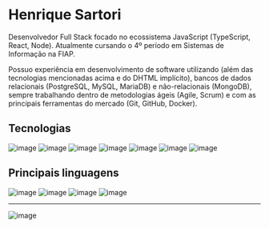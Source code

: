 # Henrique Sartori

Desenvolvedor Full Stack focado no ecossistema JavaScript (TypeScript, React, Node). 
Atualmente cursando o 4º período em Sistemas de Informação na FIAP.

Possuo experiência em desenvolvimento de software utilizando (além das tecnologias mencionadas acima e do DHTML implícito), bancos de dados relacionais (PostgreSQL, MySQL, MariaDB) e não-relacionais (MongoDB), sempre trabalhando dentro de metodologias ágeis (Agile, Scrum) e com as principais ferramentas do mercado (Git, GitHub, Docker).

## Tecnologias

![image](https://img.shields.io/badge/React-20232A?style=for-the-badge&logo=react&logoColor=61DAFB)
![image](https://img.shields.io/badge/Node%20js-339933?style=for-the-badge&logo=nodedotjs&logoColor=white)
![image](https://img.shields.io/badge/next%20js-000000?style=for-the-badge&logo=nextdotjs&logoColor=white)
![image](https://img.shields.io/badge/nestjs-E0234E?style=for-the-badge&logo=nestjs&logoColor=white)
![image](https://img.shields.io/badge/PostgreSQL-316192?style=for-the-badge&logo=postgresql&logoColor=white)
![image](https://img.shields.io/badge/MongoDB-4EA94B?style=for-the-badge&logo=mongodb&logoColor=white)
![image](https://img.shields.io/badge/Docker-2CA5E0?style=for-the-badge&logo=docker&logoColor=white)

## Principais linguagens

![image](https://img.shields.io/badge/TypeScript-007ACC?style=for-the-badge&logo=typescript&logoColor=white)
![image](https://img.shields.io/badge/JavaScript-323330?style=for-the-badge&logo=javascript&logoColor=F7DF1E)
![image](https://img.shields.io/badge/Java-ec2024?style=for-the-badge&logo=Oracle&logoColor=white)
![image](https://img.shields.io/badge/PHP-777BB4?style=for-the-badge&logo=php&logoColor=white)

___

![image](https://www.codewars.com/users/henriquesartori/badges/small)

